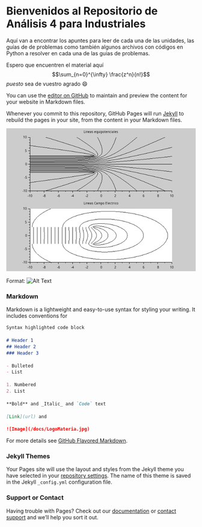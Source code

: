 # Bienvenidos al Repositorio de Análisis 4 para Industriales

Aquí van a encontrar los apuntes para leer de cada una de las unidades, las guías de de problemas como también algunos archivos con códigos en Python a resolver en cada una de las guias de problemas.

Espero que encuentren el material aquí $$\sum_{n=0}^{\infty} \frac{z^n}{n!}$$ _puesto_     sea de vuestro agrado  :smile:



You can use the [editor on GitHub](https://github.com/hjferrari66/Analisis_4/edit/master/README.md) to maintain and preview the content for your website in Markdown files.

Whenever you commit to this repository, GitHub Pages will run [Jekyll](https://jekyllrb.com/) to rebuild the pages in your site, from the content in your Markdown files.

![GitHub Logo](/docs/LogoMateria.png)

Format: ![Alt Text](url)


### Markdown

Markdown is a lightweight and easy-to-use syntax for styling your writing. It includes conventions for

```markdown
Syntax highlighted code block

# Header 1
## Header 2
### Header 3

- Bulleted
- List

1. Numbered
2. List

**Bold** and _Italic_ and `Code` text

[Link](url) and 

![Image](/docs/LogoMateria.jpg)
```

For more details see [GitHub Flavored Markdown](https://guides.github.com/features/mastering-markdown/).

### Jekyll Themes

Your Pages site will use the layout and styles from the Jekyll theme you have selected in your [repository settings](https://github.com/hjferrari66/Analisis_4/settings). The name of this theme is saved in the Jekyll `_config.yml` configuration file.

### Support or Contact

Having trouble with Pages? Check out our [documentation](https://docs.github.com/categories/github-pages-basics/) or [contact support](https://github.com/contact) and we’ll help you sort it out.
